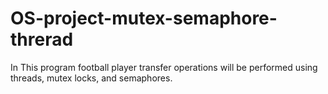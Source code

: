 # OS-project-mutex-semaphore-threrad
In This program football player transfer operations will be performed using threads, mutex locks, and semaphores.
